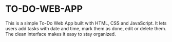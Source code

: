 # TO-DO-WEB-APP
This is a simple To-Do Web App built with HTML, CSS and JavaScript. It lets users add tasks with date and time, mark them as done, edit or delete them. The clean interface makes it easy to stay organized.
